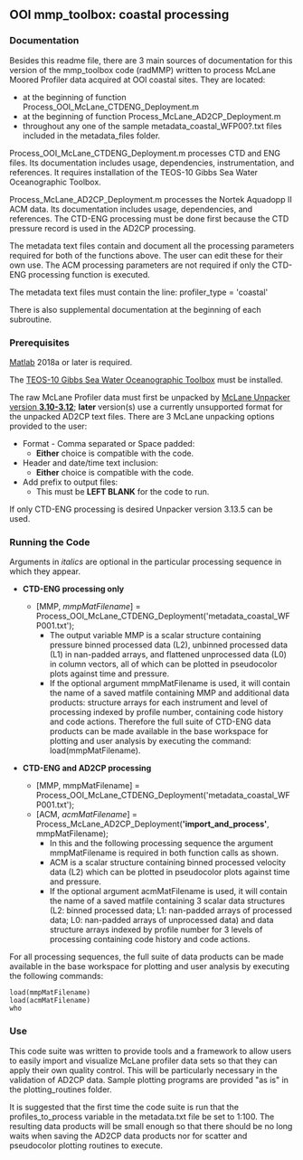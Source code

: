 ## OOI mmp_toolbox: coastal processing 


### Documentation  
Besides this readme file, there are 3 main sources of documentation for this version of the mmp_toolbox code (radMMP) written to process McLane Moored Profiler data acquired at OOI coastal sites. They are located:  
  
*   at the beginning of function Process_OOI_McLane_CTDENG_Deployment.m  
*   at the beginning of function Process_McLane_AD2CP_Deployment.m  
*   throughout any one of the sample metadata_coastal_WFP00?.txt files included in the metadata_files folder.  

Process_OOI_McLane_CTDENG_Deployment.m processes CTD and ENG files. Its documentation includes usage, dependencies, instrumentation, and references. It requires installation of the TEOS-10 Gibbs Sea Water Oceanographic Toolbox.

Process_McLane_AD2CP_Deployment.m processes the Nortek Aquadopp II ACM data. Its documentation includes usage, dependencies, and references. The CTD-ENG processing must be done first because the CTD pressure record is used in the AD2CP processing.

The metadata text files contain and document all the processing parameters required for both of the functions above. The user can edit these for their own use. The ACM processing parameters are not required if only the CTD-ENG processing function is executed. 

The metadata text files must contain the line: profiler_type = 'coastal'

There is also supplemental documentation at the beginning of each subroutine.  

### Prerequisites  

[Matlab](https://www.mathworks.com/) 2018a or later is required.

The [TEOS-10 Gibbs Sea Water Oceanographic Toolbox](http://www.teos-10.org/software.htm) must be installed.

The raw McLane Profiler data must first be unpacked by [McLane Unpacker version **3.10-3.12**](https://mclanelabs.com/profile-unpacker/); __later__ version(s) use a currently unsupported format for the unpacked AD2CP text files. There are 3 McLane unpacking options provided to the user:  

*   Format - Comma separated or Space padded:  
    *   **Either** choice is compatible with the code.  
*   Header and date/time text inclusion:  
    *   **Either** choice is compatible with the code.
*   Add prefix to output files:  
    *   This must be **LEFT BLANK** for the code to run.  

If only CTD-ENG processing is desired Unpacker version 3.13.5 can be used.  

### Running the Code  

Arguments in *italics* are optional in the particular processing sequence in which they appear.

*   __CTD-ENG processing only__          
    *   [MMP, *mmpMatFilename*] = Process_OOI_McLane_CTDENG_Deployment('metadata_coastal_WFP001.txt');  
        *   The output variable MMP is a scalar structure containing pressure binned processed data (L2), unbinned processed data (L1) in nan-padded arrays, and flattened unprocessed data (L0) in column vectors, all of which can be plotted in pseudocolor plots against time and pressure.  
        *   If the optional argument mmpMatFilename is used, it will contain the name of a saved matfile containing MMP and additional data products: structure arrays for each instrument and level of processing indexed by profile number, containing code history and code actions. Therefore the full suite of CTD-ENG data products can be made available in the base workspace for plotting and user analysis by executing the command: load(mmpMatFilename). 

*   __CTD-ENG and AD2CP processing__  
    *   [MMP, mmpMatFilename] = Process_OOI_McLane_CTDENG_Deployment('metadata_coastal_WFP001.txt');  
    *   [ACM, _acmMatFilename_] = Process_McLane_AD2CP_Deployment(__'import_and_process'__, mmpMatFilename);  
        *   In this and the following processing sequence the argument mmpMatFilename is required in both function calls as shown.
        *   ACM is a scalar structure containing binned processed velocity data (L2) which can be plotted in pseudocolor plots against time and pressure.  
        *   If the optional argument acmMatFilename is used, it will contain the name of a saved matfile containing 3 scalar data structures (L2: binned processed data; L1: nan-padded arrays of processed data; L0: nan-padded arrays of unprocessed data) and data structure arrays indexed by profile number for 3 levels of processing containing code history and code actions.  

For all processing sequences, the full suite of data products can be made available in the base workspace for plotting and user analysis by executing the following commands:  
  
    load(mmpMatFilename)  
    load(acmMatFilename)  
    who 

### Use  

This code suite was written to provide tools and a framework to allow users to easily import and visualize McLane profiler data sets so that they can apply their own quality control. This will be particularly necessary in the validation of AD2CP data. Sample plotting programs are provided "as is" in the plotting_routines folder.

It is suggested that the first time the code suite is run that the profiles_to_process variable in the metadata.txt file be set to 1:100. The resulting data products will be small enough so that there should be no long waits when saving the AD2CP data products nor for scatter and pseudocolor plotting routines to execute. 